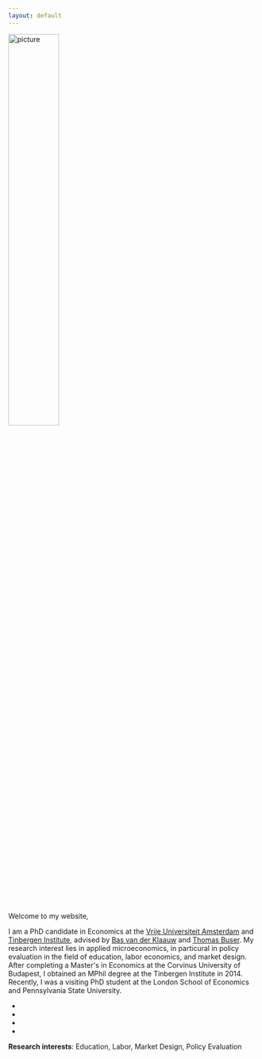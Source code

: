 ```yaml
---
layout: default
---
```


<div id = "left"> 
    <img src="{{ site.url }}/images/Sovagopic2.jpg" alt="picture" style="width:45%;" >
</div>

Welcome to my website,

I am a PhD candidate in Economics at the [Vrije Universiteit Amsterdam](http://vu-economics.nl) and [Tinbergen Institute](http://tinbergen.nl), advised by [Bas van der Klaauw](http://personal.vu.nl/b.vander.klaauw/) and [Thomas Buser](https://sites.google.com/site/thomasbuser/). My research interest lies in applied microeconomics, in particural in policy evaluation in the field of education, labor economics, and market design.  
After completing a Master's in Economics at the Corvinus University of Budapest, I obtained an MPhil degree at the Tinbergen Institute in 2014. Recently, I was a visiting PhD student at the London School of Economics and Pennsylvania State University. 

 <ul class="social">
        <li><a class="sc-linkedin" href="http://hu.linkedin.com/in/janosdivenyi" target="_blank"><i class="fa fa-linkedin"></i></a></li>
        <li><a class="sc-twitter" href="https://twitter.com/divenyijanos" target="_blank"><i class="fa fa-twitter"></i></a></li>
        <li><a class="sc-github" href="https://github.com/divenyijanos" target="_blank"><i class="fa fa-github"></i></a></li>
        <li><a class="sc-stack-overflow" href="https://stackoverflow.com/users/3409615/janosdivenyi" target="_blank"><i class="fa fa-stack-overflow"></i></a></li>
      </ul>

**Research interests**: Education, Labor, Market Design, Policy Evaluation
